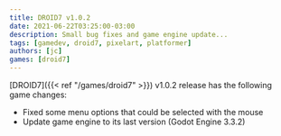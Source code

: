 ```yaml
---
title: DROID7 v1.0.2
date: 2021-06-22T03:25:00-03:00
description: Small bug fixes and game engine update...
tags: [gamedev, droid7, pixelart, platformer]
authors: [jc]
games: [droid7]
---
```


[DROID7]({{< ref "/games/droid7" >}}) v1.0.2 release has the following game changes:

-   Fixed some menu options that could be selected with the mouse
-   Update game engine to its last version (Godot Engine 3.3.2)
